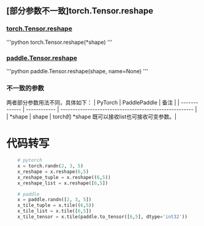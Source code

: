 ## [部分参数不一致]torch.Tensor.reshape

### [torch.Tensor.reshape](https://pytorch.org/docs/1.13/generated/torch.Tensor.reshape.html)

'''python
    torch.Tensor.reshape(*shape) 
'''

### [paddle.Tensor.reshape](https://www.paddlepaddle.org.cn/documentation/docs/zh/api/paddle/Tensor_cn.html#reshape-shape-name-none)

'''python
    paddle.Tensor.reshape(shape, name=None)
'''

### 不一致的参数
两者部分参数用法不同，具体如下：
| PyTorch       | PaddlePaddle | 备注                                                   |
| ------------- | ------------ | ------------------------------------------------------ |
| *shape | shape | torch的 *shape 既可以接收list也可接收可变参数。|

# 代码转写

```python
    # pytorch
    x = torch.randn(2, 3, 5)
    x_reshape = x.reshape(6,5)
    x_reshape_tuple = x.reshape((6,5))
    x_reshape_list = x.reshape([6,5])

    # paddle
    x = paddle.randn([2, 3, 5])
    x_tile_tuple = x.tile((6,5))
    x_tile_list = x.tile([6,5])
    x_tile_tensor = x.tile(paddle.to_tensor([6,5], dtype='int32'))
```